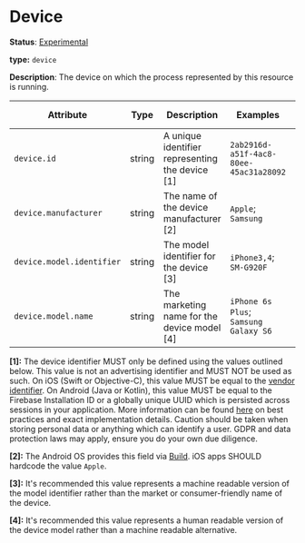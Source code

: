 # Device

**Status**: [Experimental][DocumentStatus]

**type:** `device`

**Description**: The device on which the process represented by this resource is running.

<!-- semconv device -->
| Attribute  | Type | Description  | Examples  | Requirement Level |
|---|---|---|---|---|
| `device.id` | string | A unique identifier representing the device [1] | `2ab2916d-a51f-4ac8-80ee-45ac31a28092` | Recommended |
| `device.manufacturer` | string | The name of the device manufacturer [2] | `Apple`; `Samsung` | Recommended |
| `device.model.identifier` | string | The model identifier for the device [3] | `iPhone3,4`; `SM-G920F` | Recommended |
| `device.model.name` | string | The marketing name for the device model [4] | `iPhone 6s Plus`; `Samsung Galaxy S6` | Recommended |

**[1]:** The device identifier MUST only be defined using the values outlined below. This value is not an advertising identifier and MUST NOT be used as such. On iOS (Swift or Objective-C), this value MUST be equal to the [vendor identifier](https://developer.apple.com/documentation/uikit/uidevice/1620059-identifierforvendor). On Android (Java or Kotlin), this value MUST be equal to the Firebase Installation ID or a globally unique UUID which is persisted across sessions in your application. More information can be found [here](https://developer.android.com/training/articles/user-data-ids) on best practices and exact implementation details. Caution should be taken when storing personal data or anything which can identify a user. GDPR and data protection laws may apply, ensure you do your own due diligence.

**[2]:** The Android OS provides this field via [Build](https://developer.android.com/reference/android/os/Build#MANUFACTURER). iOS apps SHOULD hardcode the value `Apple`.

**[3]:** It's recommended this value represents a machine readable version of the model identifier rather than the market or consumer-friendly name of the device.

**[4]:** It's recommended this value represents a human readable version of the device model rather than a machine readable alternative.
<!-- endsemconv -->

[DocumentStatus]: https://github.com/open-telemetry/opentelemetry-specification/tree/v1.26.0/specification/document-status.md
